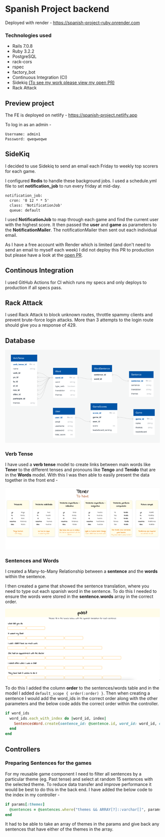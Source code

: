 # Spanish Project backend

Deployed with render - https://spanish-project-ruby.onrender.com

### Technologies used

- Rails 7.0.8
- Ruby 3.2.2
- PostgreSQL
- rack-cors
- rspec
- factory_bot
- Continuous Integration (CI)
- Sidekiq [(To see my work please view my open PR)](https://github.com/Pea75x/spanish-project-ruby/pull/1)
- Rack Attack

## Preview project

The FE is deployed on netlify - https://spanish-project.netlify.app

To log in as an admin -

```
Username: admin1
Password: qweqweqwe
```

## SideKiq

I decided to use Sidekiq to send an email each Friday to weekly top scorers for each game.

I configured **Redis** to handle these background jobs. I used a schedule.yml file to set **notification_job** to run every friday at mid-day.

```
notification_job:
  cron: '0 12 * * 5'
  class: 'NotificationJob'
  queue: default
```

I used **NotificationJob** to map through each game and find the current user with the highest score. It then passed the **user** and **game** as parameters to the **NotificationMailer**. The notificationMailer then sent out each individual email.

As I have a free account with Render which is limited (and don't need to send an email to myself each week) I did not deploy this PR to production but please have a look at the [open PR](https://github.com/Pea75x/spanish-project-ruby/pull/1).

## Continous Integration

I used GitHub Actions for CI which runs my specs and only deploys to production if all specs pass.

## Rack Attack

I used Rack Attack to block unknown routes, throttle spammy clients and prevent brute-force login attacks. More than 3 attempts to the login route should give you a response of 429.

## Database

<img src="./database.png" alt='database' width="600" />

### Verb Tense

I have used a **verb tense** model to create links between main words like **Tener** to the different tenses and pronouns like **Tengo** and **Tenido** that are in the **Words** model. With this I was then able to easily present the data together in the front end -

<img src="./verbs.png" alt='verbs' width="600" />

### Sentences and Words

I created a Many-to-Many Relationship between a **sentence** and the **words** within the sentence.

I then created a game that showed the sentence translation, where you need to type out each spanish word in the sentence. To do this I needed to ensure the words were stored in the **sentence.words** array in the correct order.

<img src="./sentences.png" alt='sentences' width="600" />

To do this I added the column **order** to the sentences/words table and in the model I added `default_scope { order(:order) }`. Then when creating a sentence I would add the word_ids in the correct order along with the other parameters and the below code adds the correct order within the controller.

```ruby
if word_ids
  word_ids.each_with_index do |word_id, index|
    SentencesWord.create(sentence_id: @sentence.id, word_id: word_id, order: index + 1)
  end
end
```

## Controllers

### Preparing Sentences for the games

For my reusable game component I need to filter all sentences by a particular theme (eg. Past tense) and select at random 15 sentences with the selected theme. To reduce data transfer and improve performance it would be best to do this in the back end. I have added the below code to the index in my controller -

```ruby
if params[:themes]
  @sentences = @sentences.where("themes && ARRAY[?]::varchar[]", params[:themes]).order("RANDOM()").limit(15)
end
```

It had to be able to take an array of themes in the params and give back any sentences that have either of the themes in the array.
